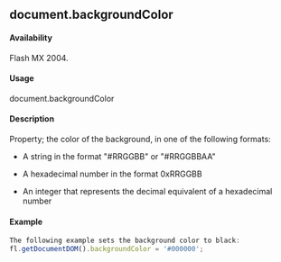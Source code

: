 ## document.backgroundColor

#### Availability

Flash MX 2004.

#### Usage

document.backgroundColor

#### Description

Property; the color of the background, in one of the following formats:

-   A string in the format "#RRGGBB" or "#RRGGBBAA"

-   A hexadecimal number in the format 0xRRGGBB

-   An integer that represents the decimal equivalent of a hexadecimal number

#### Example

```javascript
The following example sets the background color to black:
fl.getDocumentDOM().backgroundColor = '#000000';

```
